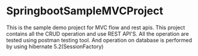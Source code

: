 # SpringbootSampleMVCProject
This is the sample demo project for MVC flow and rest apis.
This project contains all the CRUD operation and use REST API'S.
All the operation are tested using postman testing tool.
And operation on database is performed by using hibernate 5.2(SessionFactory)
